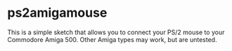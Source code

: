 # ps2amigamouse

This is a simple sketch that allows you to connect your PS/2 mouse to your Commodore Amiga 500. Other Amiga types may work, but are untested.

